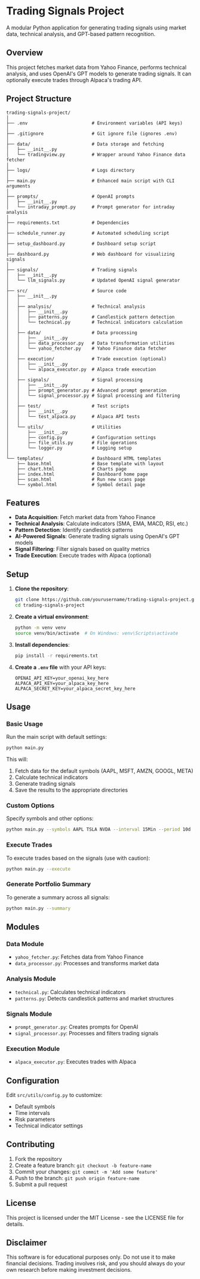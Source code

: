 # Trading Signals Project

A modular Python application for generating trading signals using market data, technical analysis, and GPT-based pattern recognition.

## Overview

This project fetches market data from Yahoo Finance, performs technical analysis, and uses OpenAI's GPT models to generate trading signals. It can optionally execute trades through Alpaca's trading API.

## Project Structure

```
trading-signals-project/
│
├── .env                        # Environment variables (API keys)
│
├── .gitignore                  # Git ignore file (ignores .env)
│
├── data/                       # Data storage and fetching
│   ├── __init__.py
│   └── tradingview.py          # Wrapper around Yahoo Finance data fetcher
│
├── logs/                       # Logs directory
│
├── main.py                     # Enhanced main script with CLI arguments
│
├── prompts/                    # OpenAI prompts
│   ├── __init__.py
│   └── intraday_prompt.py      # Prompt generator for intraday analysis
│
├── requirements.txt            # Dependencies
│
├── schedule_runner.py          # Automated scheduling script
│
├── setup_dashboard.py          # Dashboard setup script
│
├── dashboard.py                # Web dashboard for visualizing signals
│
├── signals/                    # Trading signals
│   ├── __init__.py
│   └── llm_signals.py          # Updated OpenAI signal generator
│
├── src/                        # Source code
│   ├── __init__.py
│   │
│   ├── analysis/               # Technical analysis
│   │   ├── __init__.py
│   │   ├── patterns.py         # Candlestick pattern detection
│   │   └── technical.py        # Technical indicators calculation
│   │
│   ├── data/                   # Data processing
│   │   ├── __init__.py
│   │   ├── data_processor.py   # Data transformation utilities
│   │   └── yahoo_fetcher.py    # Yahoo Finance data fetcher
│   │
│   ├── execution/              # Trade execution (optional)
│   │   ├── __init__.py
│   │   └── alpaca_executor.py  # Alpaca trade execution
│   │
│   ├── signals/                # Signal processing
│   │   ├── __init__.py
│   │   ├── prompt_generator.py # Advanced prompt generation
│   │   └── signal_processor.py # Signal processing and filtering
│   │
│   ├── test/                   # Test scripts
│   │   ├── __init__.py
│   │   └── test_alpaca.py      # Alpaca API tests
│   │
│   └── utils/                  # Utilities
│       ├── __init__.py
│       ├── config.py           # Configuration settings
│       ├── file_utils.py       # File operations
│       └── logger.py           # Logging setup
│
└── templates/                  # Dashboard HTML templates
    ├── base.html               # Base template with layout
    ├── chart.html              # Charts page
    ├── index.html              # Dashboard home page
    ├── scan.html               # Run new scans page
    └── symbol.html             # Symbol detail page
```

## Features

- **Data Acquisition**: Fetch market data from Yahoo Finance
- **Technical Analysis**: Calculate indicators (SMA, EMA, MACD, RSI, etc.)
- **Pattern Detection**: Identify candlestick patterns
- **AI-Powered Signals**: Generate trading signals using OpenAI's GPT models
- **Signal Filtering**: Filter signals based on quality metrics
- **Trade Execution**: Execute trades with Alpaca (optional)

## Setup

1. **Clone the repository**:
   ```bash
   git clone https://github.com/yourusername/trading-signals-project.git
   cd trading-signals-project
   ```

2. **Create a virtual environment**:
   ```bash
   python -m venv venv
   source venv/bin/activate  # On Windows: venv\Scripts\activate
   ```

3. **Install dependencies**:
   ```bash
   pip install -r requirements.txt
   ```

4. **Create a `.env` file** with your API keys:
   ```
   OPENAI_API_KEY=your_openai_key_here
   ALPACA_API_KEY=your_alpaca_key_here
   ALPACA_SECRET_KEY=your_alpaca_secret_key_here
   ```

## Usage

### Basic Usage

Run the main script with default settings:

```bash
python main.py
```

This will:
1. Fetch data for the default symbols (AAPL, MSFT, AMZN, GOOGL, META)
2. Calculate technical indicators
3. Generate trading signals
4. Save the results to the appropriate directories

### Custom Options

Specify symbols and other options:

```bash
python main.py --symbols AAPL TSLA NVDA --interval 15Min --period 10d
```

### Execute Trades

To execute trades based on the signals (use with caution):

```bash
python main.py --execute
```

### Generate Portfolio Summary

To generate a summary across all signals:

```bash
python main.py --summary
```

## Modules

### Data Module

- `yahoo_fetcher.py`: Fetches data from Yahoo Finance
- `data_processor.py`: Processes and transforms market data

### Analysis Module

- `technical.py`: Calculates technical indicators
- `patterns.py`: Detects candlestick patterns and market structures

### Signals Module

- `prompt_generator.py`: Creates prompts for OpenAI
- `signal_processor.py`: Processes and filters trading signals

### Execution Module

- `alpaca_executor.py`: Executes trades with Alpaca

## Configuration

Edit `src/utils/config.py` to customize:

- Default symbols
- Time intervals
- Risk parameters
- Technical indicator settings

## Contributing

1. Fork the repository
2. Create a feature branch: `git checkout -b feature-name`
3. Commit your changes: `git commit -m 'Add some feature'`
4. Push to the branch: `git push origin feature-name`
5. Submit a pull request

## License

This project is licensed under the MIT License - see the LICENSE file for details.

## Disclaimer

This software is for educational purposes only. Do not use it to make financial decisions. Trading involves risk, and you should always do your own research before making investment decisions.